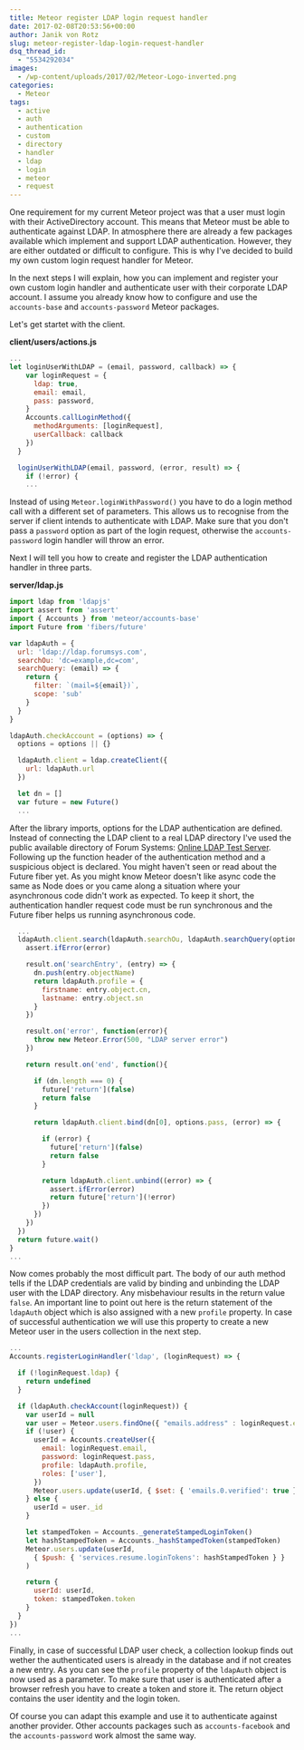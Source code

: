 ```yaml
---
title: Meteor register LDAP login request handler
date: 2017-02-08T20:53:56+00:00
author: Janik von Rotz
slug: meteor-register-ldap-login-request-handler
dsq_thread_id:
  - "5534292034"
images:
  - /wp-content/uploads/2017/02/Meteor-Logo-inverted.png
categories:
  - Meteor
tags:
  - active
  - auth
  - authentication
  - custom
  - directory
  - handler
  - ldap
  - login
  - meteor
  - request
---
```

One requirement for my current Meteor project was that a user must login with their ActiveDirectory account. This means that Meteor must be able to authenticate against LDAP. In atmosphere there are already a few packages available which implement and support LDAP authentication. However, they are either outdated or difficult to configure. This is why I've decided to build my own custom login request handler for Meteor. 
<!--more-->
In the next steps I will explain, how you can implement and register your own custom login handler and authenticate user with their corporate LDAP account. I assume you already know how to configure and use the `accounts-base` and `accounts-password` Meteor packages.

Let's get startet with the client.

**client/users/actions.js**

```js
...
let loginUserWithLDAP = (email, password, callback) => {
    var loginRequest = {
      ldap: true,
      email: email,
      pass: password,
    }
    Accounts.callLoginMethod({
      methodArguments: [loginRequest],
      userCallback: callback
    })
  }

  loginUserWithLDAP(email, password, (error, result) => {
    if (!error) {
    ...
``` 

Instead of using `Meteor.loginWithPassword()` you have to do a login method call with a different set of parameters. This allows us to recognise from the server if client intends to authenticate with LDAP. Make sure that you don't pass a `password` option as part of the login request, otherwise the `accounts-password` login handler will throw an error.

Next I will tell you how to create and register the LDAP authentication handler in three parts.

**server/ldap.js**

```js
import ldap from 'ldapjs'
import assert from 'assert'
import { Accounts } from 'meteor/accounts-base'
import Future from 'fibers/future'

var ldapAuth = {
  url: 'ldap://ldap.forumsys.com',
  searchOu: 'dc=example,dc=com',
  searchQuery: (email) => {
    return {
      filter: `(mail=${email})`,
      scope: 'sub'
    }
  }
}

ldapAuth.checkAccount = (options) => {
  options = options || {}

  ldapAuth.client = ldap.createClient({
    url: ldapAuth.url
  })

  let dn = []
  var future = new Future()
  ...
```

After the library imports, options for the LDAP authentication are defined. Instead of connecting the LDAP client to a real LDAP directory I've used the public available directory of Forum Systems: [Online LDAP Test Server](http://www.forumsys.com/tutorials/integration-how-to/ldap/online-ldap-test-server/). Following up the function header of the authentication method and a suspicious object is declared. You might haven't seen or read about the Future fiber yet. As you might know Meteor doesn't like async code the same as Node does or you came along a situation where your asynchronous code didn't work as expected. To keep it short, the authentication handler request code must be run synchronous and the Future fiber helps us running asynchronous code.

```js
  ...
  ldapAuth.client.search(ldapAuth.searchOu, ldapAuth.searchQuery(options.email), (error, result) => {
    assert.ifError(error)

    result.on('searchEntry', (entry) => {
      dn.push(entry.objectName)
      return ldapAuth.profile = {
        firstname: entry.object.cn,
        lastname: entry.object.sn
      }
    })

    result.on('error', function(error){
      throw new Meteor.Error(500, "LDAP server error")
    })

    return result.on('end', function(){

      if (dn.length === 0) {
        future['return'](false)
        return false
      }

      return ldapAuth.client.bind(dn[0], options.pass, (error) => {

        if (error) {
          future['return'](false)
          return false
        }

        return ldapAuth.client.unbind((error) => {
          assert.ifError(error)
          return future['return'](!error)
        })
      })  
    })
  })
  return future.wait()
}
...
```

Now comes probably the most difficult part. The body of our auth method tells if the LDAP credentials are valid by binding and unbinding the LDAP user with the LDAP directory. Any misbehaviour results in the return value `false`. An important line to point out here is the return statement of the `ldapAuth` object which is also assigned with a new `profile` property. In case of successful authentication we will use this property to create a new Meteor user in the users collection in the next step.

```js
...
Accounts.registerLoginHandler('ldap', (loginRequest) => {

  if (!loginRequest.ldap) {
    return undefined
  }

  if (ldapAuth.checkAccount(loginRequest)) {
    var userId = null
    var user = Meteor.users.findOne({ "emails.address" : loginRequest.email })
    if (!user) {
      userId = Accounts.createUser({
        email: loginRequest.email,
        password: loginRequest.pass,
        profile: ldapAuth.profile,
        roles: ['user'],
      })
      Meteor.users.update(userId, { $set: { 'emails.0.verified': true } })
    } else {
      userId = user._id
    }

    let stampedToken = Accounts._generateStampedLoginToken()
    let hashStampedToken = Accounts._hashStampedToken(stampedToken)
    Meteor.users.update(userId,
      { $push: { 'services.resume.loginTokens': hashStampedToken } }
    )

    return {
      userId: userId,
      token: stampedToken.token
    }
  }
})
...
```

Finally, in case of successful LDAP user check, a collection lookup finds out wether the authenticated users is already in the database and if not creates a new entry. As you can see the `profile` property of the `ldapAuth` object is now used as a parameter. To make sure that user is authenticated after a browser refresh you have to create a token and store it. The return object contains the user identity and the login token.

Of course you can adapt this example and use it to authenticate against another provider. Other accounts packages such as `accounts-facebook` and the `accounts-password` work almost the same way.